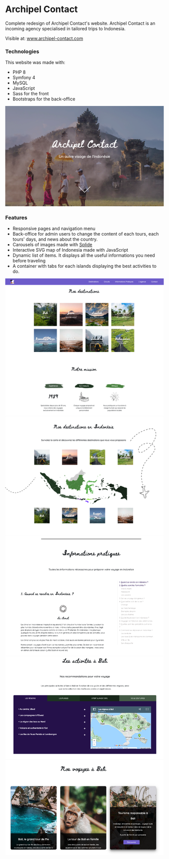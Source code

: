 # Archipel Contact

Complete redesign of Archipel Contact's website. Archipel Contact is an incoming agency specialised in tailored trips to Indonesia.

Visible at: www.archipel-contact.com

### Technologies

This website was made with: 

- PHP 8
- Symfony 4
- MySQL 
- JavaScript
- Sass for the front
- Bootstraps for the back-office


![Alt text](public/images/screenshotReadMe1.png?raw=true "Archipel Contact header")


### Features

- Responsive pages and navigation menu
- Back-office for admin users to change the content of each tours, each tours' days, and news about the country. 
- Carousels of images made with [Splide](https://splidejs.com/)
- Interactive SVG map of Indonesia made with JavaScript
- Dynamic list of items. It displays all the useful informations you need before traveling 
- A container with tabs for each islands displaying the best activities to do. 

![Alt text](public/images/screenshotReadMe2.png?raw=true "Archipel Contact islands")
![Alt text](public/images/screenshotReadMe3.png?raw=true "Archipel Contact svg map")
![Alt text](public/images/screenshotReadMe4.png?raw=true "Archipel Contact list of items")
![Alt text](public/images/screenshotReadMe5.png?raw=true "Archipel Contact tabs")
![Alt text](public/images/screenshotReadMe6.png?raw=true "Archipel Contact travel examples")